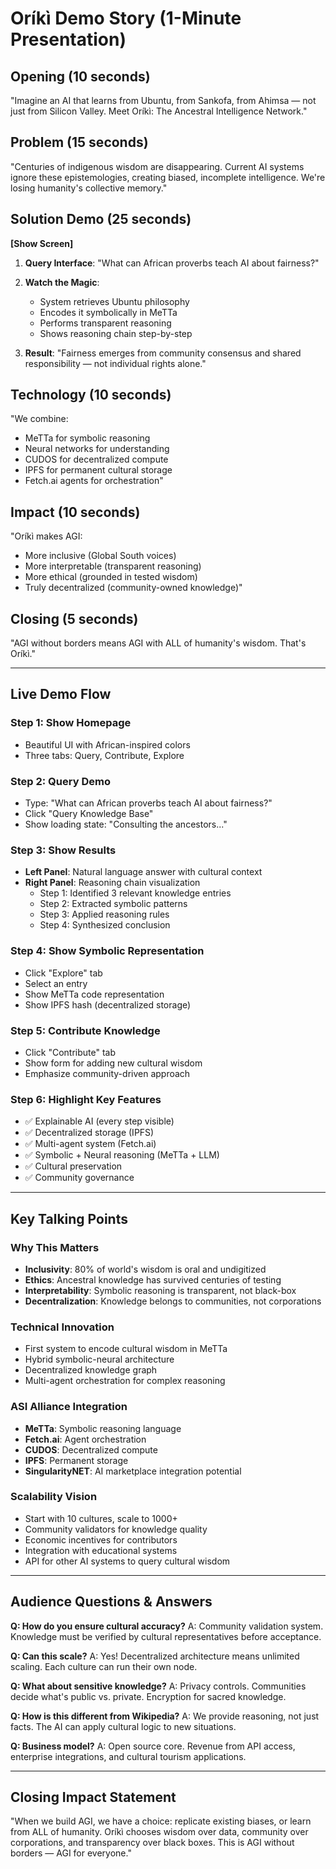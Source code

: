 # Oríkì Demo Story (1-Minute Presentation)

## Opening (10 seconds)
"Imagine an AI that learns from Ubuntu, from Sankofa, from Ahimsa — not just from Silicon Valley. Meet Oríkì: The Ancestral Intelligence Network."

## Problem (15 seconds)
"Centuries of indigenous wisdom are disappearing. Current AI systems ignore these epistemologies, creating biased, incomplete intelligence. We're losing humanity's collective memory."

## Solution Demo (25 seconds)

**[Show Screen]**

1. **Query Interface**: "What can African proverbs teach AI about fairness?"

2. **Watch the Magic**:
   - System retrieves Ubuntu philosophy
   - Encodes it symbolically in MeTTa
   - Performs transparent reasoning
   - Shows reasoning chain step-by-step

3. **Result**: "Fairness emerges from community consensus and shared responsibility — not individual rights alone."

## Technology (10 seconds)
"We combine:
- MeTTa for symbolic reasoning
- Neural networks for understanding
- CUDOS for decentralized compute
- IPFS for permanent cultural storage
- Fetch.ai agents for orchestration"

## Impact (10 seconds)
"Oríkì makes AGI:
- More inclusive (Global South voices)
- More interpretable (transparent reasoning)
- More ethical (grounded in tested wisdom)
- Truly decentralized (community-owned knowledge)"

## Closing (5 seconds)
"AGI without borders means AGI with ALL of humanity's wisdom. That's Oríkì."

---

## Live Demo Flow

### Step 1: Show Homepage
- Beautiful UI with African-inspired colors
- Three tabs: Query, Contribute, Explore

### Step 2: Query Demo
- Type: "What can African proverbs teach AI about fairness?"
- Click "Query Knowledge Base"
- Show loading state: "Consulting the ancestors..."

### Step 3: Show Results
- **Left Panel**: Natural language answer with cultural context
- **Right Panel**: Reasoning chain visualization
  - Step 1: Identified 3 relevant knowledge entries
  - Step 2: Extracted symbolic patterns
  - Step 3: Applied reasoning rules
  - Step 4: Synthesized conclusion

### Step 4: Show Symbolic Representation
- Click "Explore" tab
- Select an entry
- Show MeTTa code representation
- Show IPFS hash (decentralized storage)

### Step 5: Contribute Knowledge
- Click "Contribute" tab
- Show form for adding new cultural wisdom
- Emphasize community-driven approach

### Step 6: Highlight Key Features
- ✅ Explainable AI (every step visible)
- ✅ Decentralized storage (IPFS)
- ✅ Multi-agent system (Fetch.ai)
- ✅ Symbolic + Neural reasoning (MeTTa + LLM)
- ✅ Cultural preservation
- ✅ Community governance

---

## Key Talking Points

### Why This Matters
- **Inclusivity**: 80% of world's wisdom is oral and undigitized
- **Ethics**: Ancestral knowledge has survived centuries of testing
- **Interpretability**: Symbolic reasoning is transparent, not black-box
- **Decentralization**: Knowledge belongs to communities, not corporations

### Technical Innovation
- First system to encode cultural wisdom in MeTTa
- Hybrid symbolic-neural architecture
- Decentralized knowledge graph
- Multi-agent orchestration for complex reasoning

### ASI Alliance Integration
- **MeTTa**: Symbolic reasoning language
- **Fetch.ai**: Agent orchestration
- **CUDOS**: Decentralized compute
- **IPFS**: Permanent storage
- **SingularityNET**: AI marketplace integration potential

### Scalability Vision
- Start with 10 cultures, scale to 1000+
- Community validators for knowledge quality
- Economic incentives for contributors
- Integration with educational systems
- API for other AI systems to query cultural wisdom

---

## Audience Questions & Answers

**Q: How do you ensure cultural accuracy?**
A: Community validation system. Knowledge must be verified by cultural representatives before acceptance.

**Q: Can this scale?**
A: Yes! Decentralized architecture means unlimited scaling. Each culture can run their own node.

**Q: What about sensitive knowledge?**
A: Privacy controls. Communities decide what's public vs. private. Encryption for sacred knowledge.

**Q: How is this different from Wikipedia?**
A: We provide reasoning, not just facts. The AI can apply cultural logic to new situations.

**Q: Business model?**
A: Open source core. Revenue from API access, enterprise integrations, and cultural tourism applications.

---

## Closing Impact Statement

"When we build AGI, we have a choice: replicate existing biases, or learn from ALL of humanity. Oríkì chooses wisdom over data, community over corporations, and transparency over black boxes. This is AGI without borders — AGI for everyone."
